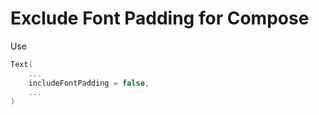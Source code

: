 # Exclude Font Padding for Compose

Use
``` kotlin
Text(
    ...
    includeFontPadding = false,
    ...
)
```
